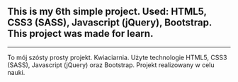 This is my 6th simple project.
Used: HTML5, CSS3 (SASS), Javascript (jQuery), Bootstrap.
This project was made for learn.
------------------------------

------------------------------
To mój szósty prosty projekt. Kwiaciarnia.
Użyte technologie HTML5, CSS3 (SASS), Javascript (jQuery) oraz Bootstrap.
Projekt realizowany w celu nauki.
